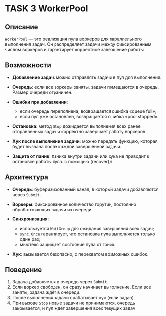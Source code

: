 # TASK 3 WorkerPool

## Описание

`WorkerPool` — это реализация пула воркеров для параллельного выполнения задач. Он распределяет задачи между фиксированным числом воркеров и гарантирует корректное завершение работы
## Возможности

* **Добавление задач**: можно отправлять задачи в пул для выполнения.
* **Очередь**: если все воркеры заняты, задачи помещаются в очередь. Размер очереди ограничен.
* **Ошибки при добавлении**:

  * если очередь переполнена, возвращается ошибка «queue full»;
  * если пул уже остановлен, возвращается ошибка «pool stopped».
* **Остановка**: метод `Stop` дожидается выполнения всех ранее отправленных задач и корректно завершает работу воркеров.
* **Хук после выполнения задачи**: можно передать функцию, которая будет вызвана после каждой завершённой задачи.
* **Защита от паник**: паника внутри задачи или хука не приводит к остановке работы пула. с помощью (recover())

## Архитектура

* **Очередь**: буферизированный канал, в который задачи добавляются через `Submit`.
* **Воркеры**: фиксированное количество горутин, постоянно обрабатывающих задачи из очереди.
* **Синхронизация**:

  * используется `WaitGroup` для ожидания завершения всех задач;
  * `sync.Once` гарантирует, что остановка пула выполняется только один раз;
  * мьютекс защищает состояние пула от гонок.
* **Хук**: вызывается безопасно, с перехватом возможных ошибок.

## Поведение

1. Задача добавляется в очередь через `Submit`.
2. Если воркер свободен, он сразу начинает выполнение. Если все заняты, задача ждёт в очереди.
3. После выполнения задачи срабатывает хук (если задан).
4. При вызове `Stop` новые задачи не принимаются, очередь закрывается, и пул ждёт завершения всех текущих задач.
